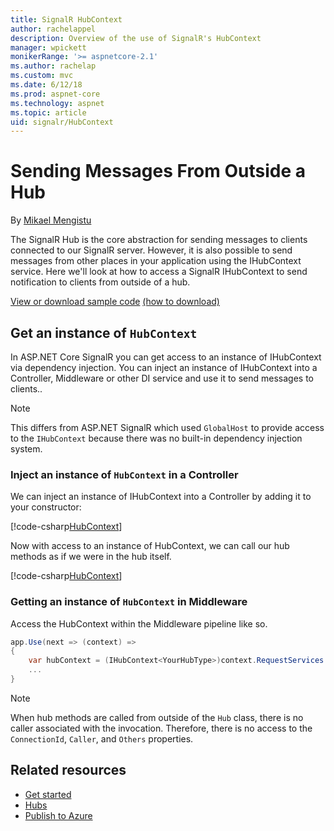 ```yaml
---
title: SignalR HubContext
author: rachelappel
description: Overview of the use of SignalR's HubContext
manager: wpickett
monikerRange: '>= aspnetcore-2.1'
ms.author: rachelap
ms.custom: mvc
ms.date: 6/12/18
ms.prod: aspnet-core
ms.technology: aspnet
ms.topic: article
uid: signalr/HubContext
---
```


# Sending Messages From Outside a Hub

By [Mikael Mengistu](https://github.com/mikaelm12)

The SignalR Hub is the core abstraction for sending messages to clients connected to our SignalR server. However, it is also possible to send messages from other places in your application using the IHubContext service. Here we'll look at how to access a SignalR IHubContext to send notification to clients from outside of a hub.

[View or download sample code](https://github.com/aspnet/Docs/tree/master/aspnetcore/signalr/hubcontext/sample/) [(how to download)](xref:tutorials/index#how-to-download-a-sample)

## Get an instance of `HubContext`

In ASP.NET Core SignalR you can get access to an instance of IHubContext via dependency injection. You can inject an instance of IHubContext<YourHubType> into a Controller, Middleware or other DI service and use it to send messages to clients..

> [!NOTE]
> This differs from ASP.NET SignalR which used `GlobalHost` to provide access to the `IHubContext` because there was no built-in dependency injection system.

### Inject an instance of `HubContext` in a Controller

We can inject an instance of IHubContext into a Controller by adding it to your constructor:

[!code-csharp[HubContext](hubcontext/sample/Controllers/HomeController.cs?range=12-19)]

Now with access to an instance of HubContext, we can call our hub methods as if we were in the hub itself. 

[!code-csharp[HubContext](hubcontext/sample/Controllers/HomeController.cs?range=21-25)]

### Getting an instance of `HubContext` in Middleware
Access the HubContext within the Middleware pipeline like so.

```csharp
app.Use(next => (context) =>
{
	var hubContext = (IHubContext<YourHubType>)context.RequestServices.GetServices<IHubContext<YourHubType>>();
	...
}
```


> [!NOTE] 
> When hub methods are called from outside of the `Hub` class, there is no caller associated with the invocation. Therefore, there is no access to the `ConnectionId`, `Caller`, and `Others` properties.

## Related resources

* [Get started](xref:signalr/get-started)
* [Hubs](xref:signalr/hubs)
* [Publish to Azure](xref:signalr/publish-to-azure-web-app)